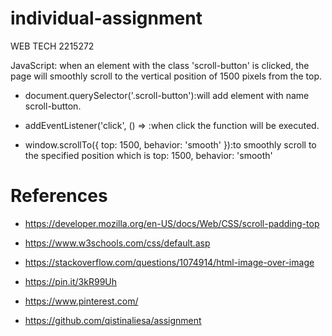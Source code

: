 # individual-assignment
WEB TECH 2215272


JavaScript:
when an element with the class 'scroll-button' is clicked,
 the page will smoothly scroll to the vertical position of 1500 pixels from the top.

 - document.querySelector('.scroll-button'):will add element with name scroll-button.
 
 - addEventListener('click', () => :when click the function will be executed.
 
 - window.scrollTo({ top: 1500, behavior: 'smooth' }):to smoothly scroll to the specified position 
 which is top: 1500, behavior: 'smooth'

# References
- https://developer.mozilla.org/en-US/docs/Web/CSS/scroll-padding-top

- https://www.w3schools.com/css/default.asp

- https://stackoverflow.com/questions/1074914/html-image-over-image

- https://pin.it/3kR99Uh

- https://www.pinterest.com/

- https://github.com/qistinaliesa/assignment

